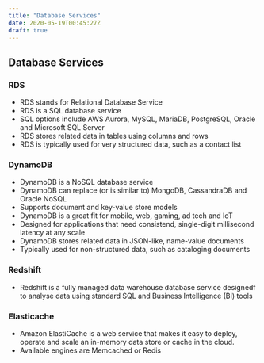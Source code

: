 ```yaml
---
title: "Database Services"
date: 2020-05-19T00:45:27Z
draft: true
---
```


## Database Services

### RDS

-   RDS stands for Relational Database Service
-   RDS is a SQL database service
-   SQL options include AWS Aurora, MySQL, MariaDB, PostgreSQL, Oracle and Microsoft SQL Server
-   RDS stores related data in tables using columns and rows
-   RDS is typically used for very structured data, such as a contact list

### DynamoDB

-   DynamoDB is a NoSQL database service
-   DynamoDB can replace (or is similar to) MongoDB, CassandraDB and Oracle NoSQL
-   Supports document and key-value store models
-   DynamoDB is a great fit for mobile, web, gaming, ad tech and IoT
-   Designed for applications that need consistend, single-digit millisecond latency at any scale
-   DynamoDB stores related data in JSON-like, name-value documents
-   Typically used for non-structured data, such as cataloging documents

### Redshift

-   Redshift is a fully managed data warehouse database service designedf to analyse data using standard SQL and Business Intelligence (BI) tools

### Elasticache

-   Amazon ElastiCache is a web service that makes it easy to deploy, operate and scale an in-memory data store or cache in the cloud.
-   Available engines are Memcached or Redis
